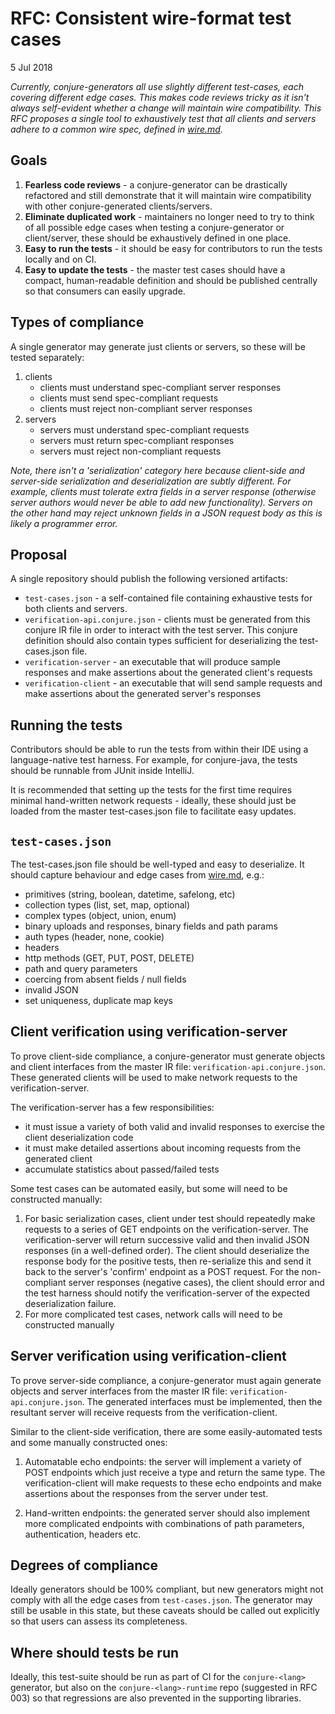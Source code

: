 # RFC: Consistent wire-format test cases

5 Jul 2018

_Currently, conjure-generators all use slightly different test-cases, each covering different edge cases. This makes code reviews tricky as it isn't always self-evident whether a change will maintain wire compatibility. This RFC proposes a single tool to exhaustively test that all clients and servers adhere to a common wire spec, defined in [wire.md](https://github.com/palantir/conjure/blob/develop/wire.md)._

## Goals

1. **Fearless code reviews** - a conjure-generator can be drastically refactored and still demonstrate that it will maintain wire compatibility with other conjure-generated clients/servers.
2. **Eliminate duplicated work** - maintainers no longer need to try to think of all possible edge cases when testing a conjure-generator or client/server, these should be exhaustively defined in one place.
3. **Easy to run the tests** - it should be easy for contributors to run the tests locally and on CI.
4. **Easy to update the tests** - the master test cases should have a compact, human-readable definition and should be published centrally so that consumers can easily upgrade.

## Types of compliance

A single generator may generate just clients or servers, so these will be tested separately:

1. clients
    - clients must understand spec-compliant server responses
    - clients must send spec-compliant requests
    - clients must reject non-compliant server responses
2. servers
    - servers must understand spec-compliant requests
    - servers must return spec-compliant responses
    - servers must reject non-compliant requests

_Note, there isn't a 'serialization' category here because client-side and server-side serialization and deserialization are subtly different. For example, clients must tolerate extra fields in a server response (otherwise server authors would never be able to add new functionality). Servers on the other hand may reject unknown fields in a JSON request body as this is likely a programmer error._

## Proposal

A single repository should publish the following versioned artifacts:

* `test-cases.json` - a self-contained file containing exhaustive tests for both clients and servers.
* `verification-api.conjure.json` - clients must be generated from this conjure IR file in order to interact with the test server. This conjure definition should also contain types sufficient for deserializing the test-cases.json file.
* `verification-server` - an executable that will produce sample responses and make assertions about the generated client's requests
* `verification-client` - an executable that will send sample requests and make assertions about the generated server's responses

## Running the tests

Contributors should be able to run the tests from within their IDE using a language-native test harness.  For example, for conjure-java, the tests should be runnable from JUnit inside IntelliJ.

It is recommended that setting up the tests for the first time requires minimal hand-written network requests - ideally, these should just be loaded from the master test-cases.json file to facilitate easy updates.

## `test-cases.json`

The test-cases.json file should be well-typed and easy to deserialize. It should capture behaviour and edge cases from [wire.md](https://github.com/palantir/conjure/blob/develop/wire.md), e.g.:

* primitives (string, boolean, datetime, safelong, etc)
* collection types (list, set, map, optional)
* complex types (object, union, enum)
* binary uploads and responses, binary fields and path params
* auth types (header, none, cookie)
* headers
* http methods (GET, PUT, POST, DELETE)
* path and query parameters
* coercing from absent fields / null fields
* invalid JSON
* set uniqueness, duplicate map keys

## Client verification using verification-server

To prove client-side compliance, a conjure-generator must generate objects and client interfaces from the master IR file: `verification-api.conjure.json`. These generated clients will be used to make network requests to the verification-server.

The verification-server has a few responsibilities:

* it must issue a variety of both valid and invalid responses to exercise the client deserialization code
* it must make detailed assertions about incoming requests from the generated client
* accumulate statistics about passed/failed tests

Some test cases can be automated easily, but some will need to be constructed manually:

1. For basic serialization cases, client under test should repeatedly make requests to a series of GET endpoints on the verification-server. The verification-server will return successive valid and then invalid JSON responses (in a well-defined order). The client should deserialize the response body for the positive tests, then re-serialize this and send it back to the server's 'confirm' endpoint as a POST request.  For the non-compliant server responses (negative cases), the client should error and the test harness should notify the verification-server of the expected deserialization failure.
2. For more complicated test cases, network calls will need to be constructed manually

## Server verification using verification-client

To prove server-side compliance, a conjure-generator must again generate objects and server interfaces from the master IR file: `verification-api.conjure.json`.  The generated interfaces must be implemented, then the resultant server will receive requests from the verification-client.

Similar to the client-side verification, there are some easily-automated tests and some manually constructed ones:

1. Automatable echo endpoints: the server will implement a variety of POST endpoints which just receive a type and return the same type.  The verification-client will make requests to these echo endpoints and make assertions about the responses from the server under test.

2. Hand-written endpoints: the generated server should also implement more complicated endpoints with combinations of path parameters, authentication, headers etc.

## Degrees of compliance

Ideally generators should be 100% compliant, but new generators might not comply with all the edge cases from `test-cases.json`. The generator may still be usable in this state, but these caveats should be called out explicitly so that users can assess its completeness.

## Where should tests be run

Ideally, this test-suite should be run as part of CI for the `conjure-<lang>` generator, but also on the `conjure-<lang>-runtime` repo (suggested in RFC 003) so that regressions are also prevented in the supporting libraries.
